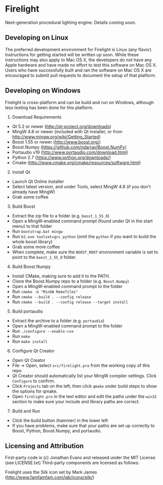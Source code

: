 Firelight
=========

Next-generation procedural lighting engine.
Details coming soon.

Developing on Linux
-------------------

The preferred development environment for Firelight is Linux (any flavor).  Instructions for getting started will be written up soon.  While these instructions may also apply to Mac OS X, the developers do not have any Apple hardware and have made no effort to test this software on Mac OS X.  Users who have successfully built and ran the software on Mac OS X are encouraged to submit pull requests to document the setup of that platform.

Developing on Windows
---------------------

Firelight is cross-platform and can be build and run on Windows, although less testing has been done for this platform.

1. Download Requirements
  * Qt 5.2 or newer (http://qt-project.org/downloads)
  * MingW 4.8 or newer (included with Qt installer, or from http://www.mingw.org/wiki/Getting_Started)
  * Boost 1.55 or newer (http://www.boost.org/)
  * Boost.Numpy (https://github.com/ndarray/Boost.NumPy)
  * Portaudio v19 (http://www.portaudio.com/download.html)
  * Python 2.7 (https://www.python.org/downloads/)
  * Cmake (http://www.cmake.org/cmake/resources/software.html)
2. Install Qt
  * Launch Qt Online installer
  * Select latest version, and under Tools, select MingW 4.8 (if you don't already have MingW)
  * Grab some coffee
3. Build Boost
  * Extract the zip file to a folder (e.g. `boost_1_55_0`)
  * Open a MingW-enabled command prompt (found under Qt in the start menu) to that folder
  * Run `bootstrap.bat mingw`
  * Run `b2.exe toolset=gcc python` (omit the `python` if you want to build the whole boost library)
  * Grab some more coffee
  * When complete, make sure the `BOOST_ROOT` environment variable is set to point to the `boost_1_55_0` folder.
4. Build Boost.Numpy
  * Install CMake, making sure to add it to the PATH.
  * Clone the Boost.Numpy repo to a folder (e.g. `Boost.Numpy`)
  * Open a MingW-enabled command prompt to the folder
  * Run `cmake -G "MinGW Makefiles"`
  * Run `cmake --build . --config release`
  * Run `cmake --build . --config release --target install`
5. Build portaudio
  * Extract the archive to a folder (e.g. `portaudio`)
  * Open a MingW-enabled command prompt to the folder
  * Run `./configure --enable-cxx`
  * Run `make`
  * Run `make install`
6. Configure Qt Creator
  * Open Qt Creator
  * File -> Open, select `src/firelight.pro` from the working copy of this repo
  * Qt Creator should automatically list your MingW compiler settings.  Click `Configure` to confirm.
  * Click `Projects` tab on the left, then click `qmake` under build steps to show the options for qmake.
  * Open `firelight.pro` in the text editor and edit the paths under the `win32` section to make sure your include and library paths are correct.
7. Build and Run
  * Click the build button (hammer) in the lower left
  * If you have problems, make sure that your paths are set up correctly to Boost, Python, Boost.Numpy, and portaudio.


Licensing and Attribution
-------------------------

First-party code is (c) Jonathan Evans and released under the MIT License (see LICENSE.txt)
Third-party components are licensed as follows:

Firelight uses the Silk icon set by Mark James (http://www.famfamfam.com/lab/icons/silk/)
